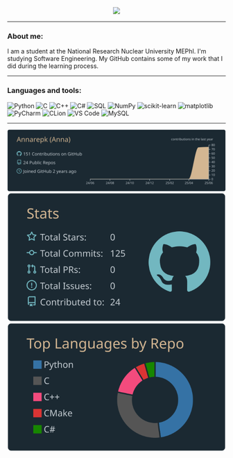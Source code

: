 <div id="header" align="center">
  <img src="https://media.giphy.com/media/v1.Y2lkPWVjZjA1ZTQ3dnhoczZudmNreWJua3h0N3M0YWdoZ2hlYmJnN3luZmR5ZmNvNDBtbCZlcD12MV9zdGlja2Vyc19zZWFyY2gmY3Q9cw/quALgNVngLyPR46keH/giphy.gif" width="100"/>
</div>

---

### About me:

I am a student at the National Research Nuclear University MEPhI.
I'm studying Software Engineering.
My GitHub contains some of my work that I did during the learning process.

---

### Languages and tools:
<img src="https://cdn.jsdelivr.net/gh/devicons/devicon@latest/icons/python/python-original.svg" title="Python" width="40"/> <img src="https://cdn.jsdelivr.net/gh/devicons/devicon@latest/icons/c/c-original.svg" title="C" width="40"/> <img src="https://cdn.jsdelivr.net/gh/devicons/devicon@latest/icons/cplusplus/cplusplus-original.svg" title="C++" width="40"/> <img src="https://cdn.jsdelivr.net/gh/devicons/devicon@latest/icons/csharp/csharp-original.svg" title="C#" width="40"/> <img src="https://cdn.jsdelivr.net/gh/devicons/devicon@latest/icons/azuresqldatabase/azuresqldatabase-original.svg" title="SQL" width="40"/> <img src="https://cdn.jsdelivr.net/gh/devicons/devicon@latest/icons/numpy/numpy-original.svg" title="NumPy" width="40"/> <img src="https://cdn.jsdelivr.net/gh/devicons/devicon@latest/icons/scikitlearn/scikitlearn-original.svg" title="scikit-learn" width="40"/> <img src="https://cdn.jsdelivr.net/gh/devicons/devicon@latest/icons/matplotlib/matplotlib-original.svg" title="matplotlib" width="40"/> <img src="https://cdn.jsdelivr.net/gh/devicons/devicon@latest/icons/pycharm/pycharm-original.svg" title="PyCharm" width="40"/> <img src="https://cdn.jsdelivr.net/gh/devicons/devicon@latest/icons/clion/clion-original.svg" title="CLion" width="40"/> <img src="https://cdn.jsdelivr.net/gh/devicons/devicon@latest/icons/vscode/vscode-original.svg" title="VS Code" width="40"/> <img src="https://cdn.jsdelivr.net/gh/devicons/devicon@latest/icons/mysql/mysql-original.svg" title="MySQL" width="40"/> 

---


[![](https://raw.githubusercontent.com/Annarepk/Annarepk/main/profile-summary-card-output/noctis_minimus/0-profile-details.svg)](https://github.com/vn7n24fzkq/github-profile-summary-cards)
[![](https://raw.githubusercontent.com/Annarepk/Annarepk/main/profile-summary-card-output/noctis_minimus/3-stats.svg)](https://github.com/vn7n24fzkq/github-profile-summary-cards) [![](https://raw.githubusercontent.com/Annarepk/Annarepk/main/profile-summary-card-output/noctis_minimus/1-repos-per-language.svg)](https://github.com/vn7n24fzkq/github-profile-summary-cards&exclude=cmake)

